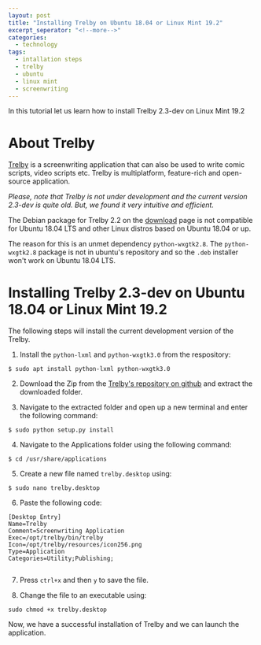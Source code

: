 ```yaml
---
layout: post
title: "Installing Trelby on Ubuntu 18.04 or Linux Mint 19.2"
excerpt_seperator: "<!--more-->"
categories:
  - technology
tags:
  - intallation steps
  - trelby
  - ubuntu
  - linux mint
  - screenwriting
---
```

In this tutorial let us learn how to install Trelby 2.3-dev on Linux Mint 19.2
<!--more-->

# About Trelby
[Trelby](https://www.trelby.org/) is a screenwriting application that can also be used to write comic scripts, video scripts etc. Trelby is multiplatform, feature-rich and open-source application.

*Please, note that Trelby is not under development and the current version 2.3-dev is quite old. But, we found it very intuitive and efficient.*

The Debian package for Trelby 2.2 on the [download](https://www.trelby.org/download/) page is not compatible for Ubuntu 18.04 LTS and other Linux distros based on Ubuntu 18.04 or up.

The reason for this is an unmet dependency  `python-wxgtk2.8`. The `python-wxgtk2.8` package is not in ubuntu's repository and so the `.deb` installer won't  work on Ubuntu 18.04 LTS.

# Installing Trelby 2.3-dev on Ubuntu 18.04 or Linux Mint 19.2

The following steps will install the current development version of the Trelby.

1. Install the `python-lxml` and `python-wxgtk3.0` from the respository:
```
$ sudo apt install python-lxml python-wxgtk3.0
```

2. Download the Zip from the [Trelby's repository on github](https://github.com/oskusalerma/trelby) and extract the downloaded folder.

3. Navigate to the extracted folder and open up a new terminal and enter the following command:
```
$ sudo python setup.py install
```

4. Navigate to the Applications folder using the following command:
```
$ cd /usr/share/applications
```

5. Create a new file named `trelby.desktop`  using:
```
$ sudo nano trelby.desktop
```

6. Paste the following code:
```
[Desktop Entry]
Name=Trelby
Comment=Screenwriting Application
Exec=/opt/trelby/bin/trelby
Icon=/opt/trelby/resources/icon256.png
Type=Application
Categories=Utility;Publishing;


```
7. Press `ctrl+x` and then `y` to save the file.

8. Change the file to an executable using:
```
sudo chmod +x trelby.desktop
```

Now, we have a successful installation of Trelby and we can launch the application.
